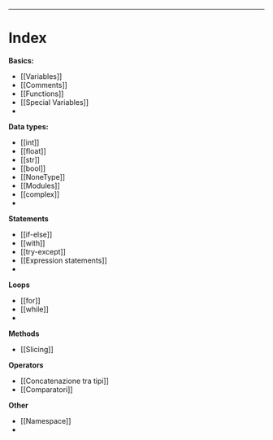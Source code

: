 ***
# Index

**Basics:**
- [[Variables]]
- [[Comments]]
- [[Functions]]
- [[Special Variables]]
- 

**Data types:**
- [[int]]
- [[float]]
- [[str]]
- [[bool]]
- [[NoneType]]
- [[Modules]]
- [[complex]]
- 

**Statements**
- [[if-else]]
- [[with]]
- [[try-except]]
- [[Expression statements]]
- 

**Loops**
- [[for]]
- [[while]]
- 

**Methods**
- [[Slicing]]

**Operators**
- [[Concatenazione tra tipi]]
- [[Comparatori]]

**Other**
- [[Namespace]]
- 